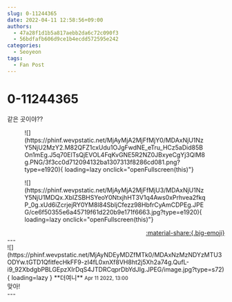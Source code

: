 ```yaml
---
slug: 0-11244365
date: 2022-04-11 12:58:56+09:00
authors:
  - 47a28f1d1b5a817aebb2da6c72c090f3
  - 56bdfafb606d9ce1b4ecdd572595e242
categories:
  - Seoyeon
tags:
  - Fan Post
---
```


# 0-11244365

<div class="post-container" markdown="1">
<div class="content-container md-sidebar__scrollwrap" markdown="1">

같은 곳이야??
<figure markdown="1">
![](https://phinf.wevpstatic.net/MjAyMjA2MjFfMjY0/MDAxNjU1NzY5NjU2MzY2.M82QFZ1cxUdu1OJgFwdNE_eTru_HCz5aDid85BOn1mEg.J5q70ElTsQjEVOL4FqKvGNE5R2NZ0JBxyeCgYj3QlM8g.PNG/3f3cc0d712094132ba1307313f8286cd081.png?type=e1920){ loading=lazy onclick="openFullscreen(this)"}
</figure>

<figure markdown="1">
![](https://phinf.wevpstatic.net/MjAyMjA2MjFfMjU3/MDAxNjU1NzY5NjU1MDQx.XbIZSBHSYeoY0NtxjhHT3V1q4Aws0xPrhvea2fkqP_0g.xUd6iZcrjejRY0YM8l84SbIjCfezz98HbfrCyAmCDPEg.JPEG/ce6f50355e6a45719f61d220b9e171f6663.jpg?type=e1920){ loading=lazy onclick="openFullscreen(this)"}
</figure>


</div>
</div>

<div style="text-align: right;" markdown="1">
<a href="https://weverse.io/fromis9/fanpost/0-11244365" style="text-align: right;">:material-share:{.big-emoji}</a>
</div>
---

<div class="comments-container md-sidebar__scrollwrap" markdown="1">
<div class="comment" markdown="1">
<div class='id-container' markdown="1">
![](https://phinf.wevpstatic.net/MjAyNDEyMDZfMTk0/MDAxNzMzNDYzMTU3ODYw.tGTD1QfitfecHkFF9-zI4fL0xnXf8VH8ht2j5Xh2a74g.QufL-i9_92XbdgbPBLGEpzXIrDqS4JTDRCqprDbYdJIg.JPEG/image.jpg?type=s72){ loading=lazy }
**<span class="artist">더여니</span>** <small>Apr 11 2022, 13:00</small><br>
</div>
<div class='comment-body' markdown="1">
맞아!
</div>
</div>
</div>
---
